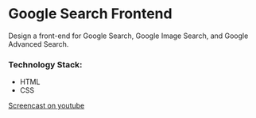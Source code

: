 # Google Search Frontend

Design a front-end for Google Search, Google Image Search, and Google Advanced Search.

### Technology Stack:

  - HTML
  - CSS

[Screencast on youtube](https://youtu.be/HZuXGGTp3jg)


